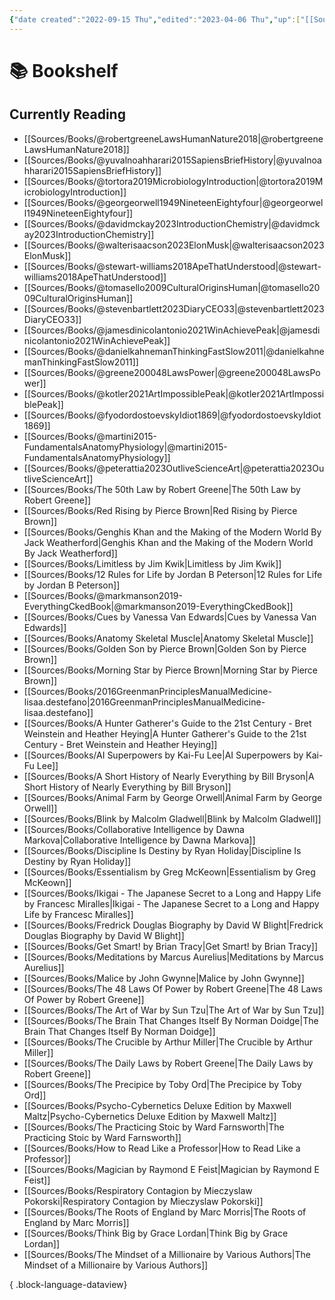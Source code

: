 ```yaml
---
{"date created":"2022-09-15 Thu","edited":"2023-04-06 Thu","up":["[[Sources]]"],"dg-publish":true,"permalink":"/atlas/bookshelf/","dgPassFrontmatter":true}
---
```


# 📚 Bookshelf

## Currently Reading
- [[Sources/Books/@robertgreeneLawsHumanNature2018\|@robertgreeneLawsHumanNature2018]]
- [[Sources/Books/@yuvalnoahharari2015SapiensBriefHistory\|@yuvalnoahharari2015SapiensBriefHistory]]
- [[Sources/Books/@tortora2019MicrobiologyIntroduction\|@tortora2019MicrobiologyIntroduction]]
- [[Sources/Books/@georgeorwell1949NineteenEightyfour\|@georgeorwell1949NineteenEightyfour]]
- [[Sources/Books/@davidmckay2023IntroductionChemistry\|@davidmckay2023IntroductionChemistry]]
- [[Sources/Books/@walterisaacson2023ElonMusk\|@walterisaacson2023ElonMusk]]
- [[Sources/Books/@stewart-williams2018ApeThatUnderstood\|@stewart-williams2018ApeThatUnderstood]]
- [[Sources/Books/@tomasello2009CulturalOriginsHuman\|@tomasello2009CulturalOriginsHuman]]
- [[Sources/Books/@stevenbartlett2023DiaryCEO33\|@stevenbartlett2023DiaryCEO33]]
- [[Sources/Books/@jamesdinicolantonio2021WinAchievePeak\|@jamesdinicolantonio2021WinAchievePeak]]
- [[Sources/Books/@danielkahnemanThinkingFastSlow2011\|@danielkahnemanThinkingFastSlow2011]]
- [[Sources/Books/@greene200048LawsPower\|@greene200048LawsPower]]
- [[Sources/Books/@kotler2021ArtImpossiblePeak\|@kotler2021ArtImpossiblePeak]]
- [[Sources/Books/@fyodordostoevskyIdiot1869\|@fyodordostoevskyIdiot1869]]
- [[Sources/Books/@martini2015-FundamentalsAnatomyPhysiology\|@martini2015-FundamentalsAnatomyPhysiology]]
- [[Sources/Books/@peterattia2023OutliveScienceArt\|@peterattia2023OutliveScienceArt]]
- [[Sources/Books/The 50th Law by Robert Greene\|The 50th Law by Robert Greene]]
- [[Sources/Books/Red Rising by Pierce Brown\|Red Rising by Pierce Brown]]
- [[Sources/Books/Genghis Khan and the Making of the Modern World By Jack Weatherford\|Genghis Khan and the Making of the Modern World By Jack Weatherford]]
- [[Sources/Books/Limitless by Jim Kwik\|Limitless by Jim Kwik]]
- [[Sources/Books/12 Rules for Life by Jordan B Peterson\|12 Rules for Life by Jordan B Peterson]]
- [[Sources/Books/@markmanson2019-EverythingCkedBook\|@markmanson2019-EverythingCkedBook]]
- [[Sources/Books/Cues by Vanessa Van Edwards\|Cues by Vanessa Van Edwards]]
- [[Sources/Books/Anatomy Skeletal Muscle\|Anatomy Skeletal Muscle]]
- [[Sources/Books/Golden Son by Pierce Brown\|Golden Son by Pierce Brown]]
- [[Sources/Books/Morning Star by Pierce Brown\|Morning Star by Pierce Brown]]
- [[Sources/Books/2016GreenmanPrinciplesManualMedicine-lisaa.destefano\|2016GreenmanPrinciplesManualMedicine-lisaa.destefano]]
- [[Sources/Books/A Hunter Gatherer's Guide to the 21st Century - Bret Weinstein and Heather Heying\|A Hunter Gatherer's Guide to the 21st Century - Bret Weinstein and Heather Heying]]
- [[Sources/Books/AI Superpowers by Kai-Fu Lee\|AI Superpowers by Kai-Fu Lee]]
- [[Sources/Books/A Short History of Nearly Everything by Bill Bryson\|A Short History of Nearly Everything by Bill Bryson]]
- [[Sources/Books/Animal Farm by George Orwell\|Animal Farm by George Orwell]]
- [[Sources/Books/Blink by Malcolm Gladwell\|Blink by Malcolm Gladwell]]
- [[Sources/Books/Collaborative Intelligence by Dawna Markova\|Collaborative Intelligence by Dawna Markova]]
- [[Sources/Books/Discipline Is Destiny by Ryan Holiday\|Discipline Is Destiny by Ryan Holiday]]
- [[Sources/Books/Essentialism by Greg McKeown\|Essentialism by Greg McKeown]]
- [[Sources/Books/Ikigai - The Japanese Secret to a Long and Happy Life by Francesc Miralles\|Ikigai - The Japanese Secret to a Long and Happy Life by Francesc Miralles]]
- [[Sources/Books/Fredrick Douglas Biography by David W Blight\|Fredrick Douglas Biography by David W Blight]]
- [[Sources/Books/Get Smart! by Brian Tracy\|Get Smart! by Brian Tracy]]
- [[Sources/Books/Meditations by Marcus Aurelius\|Meditations by Marcus Aurelius]]
- [[Sources/Books/Malice by John Gwynne\|Malice by John Gwynne]]
- [[Sources/Books/The 48 Laws Of Power by Robert Greene\|The 48 Laws Of Power by Robert Greene]]
- [[Sources/Books/The Art of War by Sun Tzu\|The Art of War by Sun Tzu]]
- [[Sources/Books/The Brain That Changes Itself By Norman Doidge\|The Brain That Changes Itself By Norman Doidge]]
- [[Sources/Books/The Crucible by Arthur Miller\|The Crucible by Arthur Miller]]
- [[Sources/Books/The Daily Laws by Robert Greene\|The Daily Laws by Robert Greene]]
- [[Sources/Books/The Precipice by Toby Ord\|The Precipice by Toby Ord]]
- [[Sources/Books/Psycho-Cybernetics Deluxe Edition by Maxwell Maltz\|Psycho-Cybernetics Deluxe Edition by Maxwell Maltz]]
- [[Sources/Books/The Practicing Stoic by Ward Farnsworth\|The Practicing Stoic by Ward Farnsworth]]
- [[Sources/Books/How to Read Like a Professor\|How to Read Like a Professor]]
- [[Sources/Books/Magician by Raymond E Feist\|Magician by Raymond E Feist]]
- [[Sources/Books/Respiratory Contagion by Mieczyslaw Pokorski\|Respiratory Contagion by Mieczyslaw Pokorski]]
- [[Sources/Books/The Roots of England by Marc Morris\|The Roots of England by Marc Morris]]
- [[Sources/Books/Think Big by Grace Lordan\|Think Big by Grace Lordan]]
- [[Sources/Books/The Mindset of a Millionaire by Various Authors\|The Mindset of a Millionaire by Various Authors]]

{ .block-language-dataview}